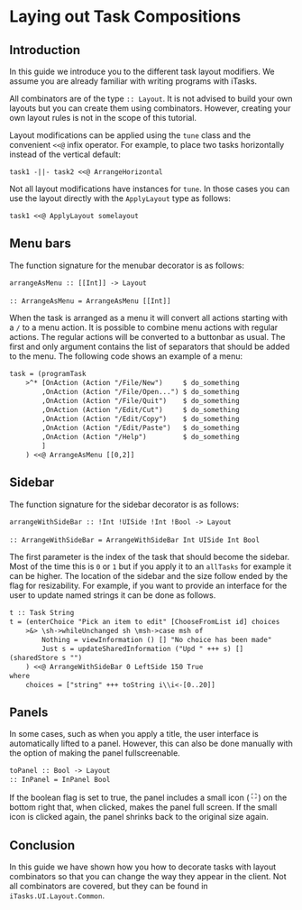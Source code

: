 # Laying out Task Compositions #

## Introduction ##
In this guide we introduce you to the different task layout modifiers.
We assume you are already familiar with writing programs with iTasks.

All combinators are of the type `:: Layout`.
It is not advised to build your own layouts but you can create them using combinators.
However, creating your own layout rules is not in the scope of this tutorial.

Layout modifications can be applied using the `tune` class and the convenient `<<@` infix operator.
For example, to place two tasks horizontally instead of the vertical default:

```clean
task1 -||- task2 <<@ ArrangeHorizontal
```

Not all layout modifications have instances for `tune`.
In those cases you can use the layout directly with the `ApplyLayout` type as follows:
```clean
task1 <<@ ApplyLayout somelayout
```

## Menu bars ##
The function signature for the menubar decorator is as follows:
```clean
arrangeAsMenu :: [[Int]] -> Layout

:: ArrangeAsMenu = ArrangeAsMenu [[Int]]
```

When the task is arranged as a menu it will convert all actions starting with a `/` to a menu action.
It is possible to combine menu actions with regular actions.
The regular actions will be converted to a buttonbar as usual.
The first and only argument contains the list of separators that should be added to the menu.
The following code shows an example of a menu:

```clean
task = (programTask
	>^* [OnAction (Action "/File/New")     $ do_something
		,OnAction (Action "/File/Open...") $ do_something
		,OnAction (Action "/File/Quit")    $ do_something
		,OnAction (Action "/Edit/Cut")     $ do_something
		,OnAction (Action "/Edit/Copy")    $ do_something
		,OnAction (Action "/Edit/Paste")   $ do_something
		,OnAction (Action "/Help")         $ do_something
		]
	) <<@ ArrangeAsMenu [[0,2]]
```

## Sidebar ##
The function signature for the sidebar decorator is as follows:
```clean
arrangeWithSideBar :: !Int !UISide !Int !Bool -> Layout

:: ArrangeWithSideBar = ArrangeWithSideBar Int UISide Int Bool
```

The first parameter is the index of the task that should become the sidebar.
Most of the time this is `0` or `1` but if you apply it to an `allTasks` for example it can be higher.
The location of the sidebar and the size follow ended by the flag for resizability.
For example, if you want to provide an interface for the user to update named strings it can be done as follows.

```clean
t :: Task String
t = (enterChoice "Pick an item to edit" [ChooseFromList id] choices
	>&> \sh->whileUnchanged sh \msh->case msh of
		Nothing = viewInformation () [] "No choice has been made"
		Just s = updateSharedInformation ("Upd " +++ s) [] (sharedStore s "")
	) <<@ ArrangeWithSideBar 0 LeftSide 150 True
where
	choices = ["string" +++ toString i\\i<-[0..20]]
```

## Panels ##
In some cases, such as when you apply a title, the user interface is automatically lifted to a panel.
However, this can also be done manually with the option of making the panel fullscreenable.

```clean
toPanel :: Bool -> Layout
:: InPanel = InPanel Bool
```

If the boolean flag is set to true, the panel includes a small icon (![](Libraries/iTasks/UI/WebPublic/css/icons/fullscreen.png)) on the bottom right that, when clicked, makes the panel full screen.
If the small icon is clicked again, the panel shrinks back to the original size again.

## Conclusion ##

In this guide we have shown how you how to decorate tasks with layout combinators so that you can change the way they appear in the client.
Not all combinators are covered, but they can be found in `iTasks.UI.Layout.Common`.
